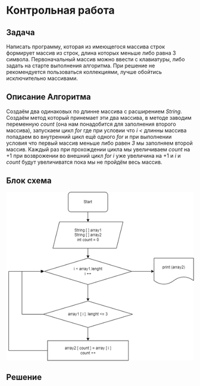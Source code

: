 # Контрольная работа

## Задача

Написать программу, которая из имеющегося массива строк формирует массив из строк, длина которых меньше либо равна 3 символа. Первоначальный массив можно ввести с клавиатуры, либо задать на старте выполнения алгоритма. При решение не рекомендуется пользоваться коллекциями, лучше обойтись исключительно массивами.

## Описание Алгоритма

Создаём два одинаковых по длинне массива с расширением *String*. Создаём метод который принемает эти два массива, в методе заводим переменную *count* (она нам понадобится для заполнения второго массива), запускаем цикл *for* где при условии что *i <* длинны массива попадаем во внутренний цикл ещё одного *for* и при выполнении условия что первый массив меньше либо равен *3* мы заполняем второй массив. Каждый раз при прохождении цикла мы увеличиваем *count* на +1 при возврожении во внешний цикл *for* *i* уже увеличина на +1 и *i* и *count* будут увеличиватся пока мы не пройдём весь массив.

## Блок схема

![Блок схема](BlokShem.png)

## Решение